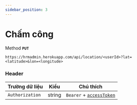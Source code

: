 ```yaml
---
sidebar_position: 3
---
```

# Chấm công
Method **`PUT`**

```shell
https://hrmadmin.herokuapp.com/api/location/<userId>?lat=<latitude>&lon=<longitude>
```

### Header

| Trường dữ liệu  | Kiểu   | Chú thích                                   |
| --------------- | ------ | ------------------------------------------- |
| `Authorization` | string | `Bearer` + [`accessToken`](../access-token.md) |
